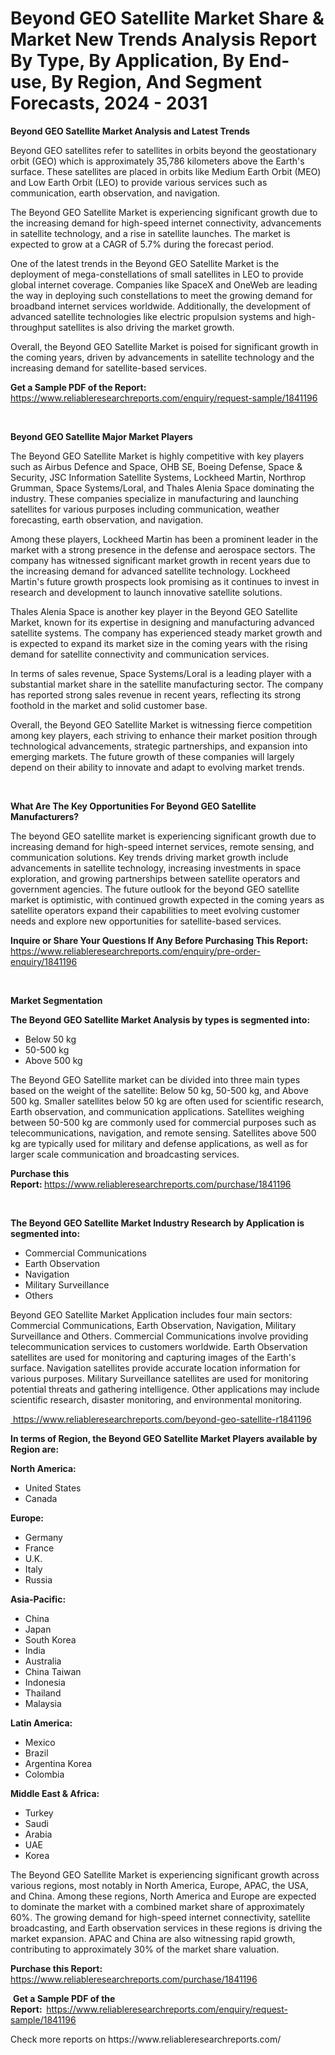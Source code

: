 <p><h1>Beyond GEO Satellite Market Share & Market New Trends Analysis Report By Type, By Application, By End-use, By Region, And Segment Forecasts, 2024 - 2031</h1></p><p><strong>Beyond GEO Satellite Market Analysis and Latest Trends</strong></p>
<p><p>Beyond GEO satellites refer to satellites in orbits beyond the geostationary orbit (GEO) which is approximately 35,786 kilometers above the Earth's surface. These satellites are placed in orbits like Medium Earth Orbit (MEO) and Low Earth Orbit (LEO) to provide various services such as communication, earth observation, and navigation.</p><p>The Beyond GEO Satellite Market is experiencing significant growth due to the increasing demand for high-speed internet connectivity, advancements in satellite technology, and a rise in satellite launches. The market is expected to grow at a CAGR of 5.7% during the forecast period.</p><p>One of the latest trends in the Beyond GEO Satellite Market is the deployment of mega-constellations of small satellites in LEO to provide global internet coverage. Companies like SpaceX and OneWeb are leading the way in deploying such constellations to meet the growing demand for broadband internet services worldwide. Additionally, the development of advanced satellite technologies like electric propulsion systems and high-throughput satellites is also driving the market growth.</p><p>Overall, the Beyond GEO Satellite Market is poised for significant growth in the coming years, driven by advancements in satellite technology and the increasing demand for satellite-based services.</p></p>
<p><strong>Get a Sample PDF of the Report:&nbsp;</strong> <a href="https://www.reliableresearchreports.com/enquiry/request-sample/1841196">https://www.reliableresearchreports.com/enquiry/request-sample/1841196</a></p>
<p>&nbsp;</p>
<p><strong>Beyond GEO Satellite Major Market Players</strong></p>
<p><p>The Beyond GEO Satellite Market is highly competitive with key players such as Airbus Defence and Space, OHB SE, Boeing Defense, Space & Security, JSC Information Satellite Systems, Lockheed Martin, Northrop Grumman, Space Systems/Loral, and Thales Alenia Space dominating the industry. These companies specialize in manufacturing and launching satellites for various purposes including communication, weather forecasting, earth observation, and navigation.</p><p>Among these players, Lockheed Martin has been a prominent leader in the market with a strong presence in the defense and aerospace sectors. The company has witnessed significant market growth in recent years due to the increasing demand for advanced satellite technology. Lockheed Martin's future growth prospects look promising as it continues to invest in research and development to launch innovative satellite solutions.</p><p>Thales Alenia Space is another key player in the Beyond GEO Satellite Market, known for its expertise in designing and manufacturing advanced satellite systems. The company has experienced steady market growth and is expected to expand its market size in the coming years with the rising demand for satellite connectivity and communication services.</p><p>In terms of sales revenue, Space Systems/Loral is a leading player with a substantial market share in the satellite manufacturing sector. The company has reported strong sales revenue in recent years, reflecting its strong foothold in the market and solid customer base.</p><p>Overall, the Beyond GEO Satellite Market is witnessing fierce competition among key players, each striving to enhance their market position through technological advancements, strategic partnerships, and expansion into emerging markets. The future growth of these companies will largely depend on their ability to innovate and adapt to evolving market trends.</p></p>
<p>&nbsp;</p>
<p><strong>What Are The Key Opportunities For Beyond GEO Satellite Manufacturers?</strong></p>
<p><p>The beyond GEO satellite market is experiencing significant growth due to increasing demand for high-speed internet services, remote sensing, and communication solutions. Key trends driving market growth include advancements in satellite technology, increasing investments in space exploration, and growing partnerships between satellite operators and government agencies. The future outlook for the beyond GEO satellite market is optimistic, with continued growth expected in the coming years as satellite operators expand their capabilities to meet evolving customer needs and explore new opportunities for satellite-based services.</p></p>
<p><strong>Inquire or Share Your Questions If Any Before Purchasing This Report:</strong> <a href="https://www.reliableresearchreports.com/enquiry/pre-order-enquiry/1841196">https://www.reliableresearchreports.com/enquiry/pre-order-enquiry/1841196</a></p>
<p>&nbsp;</p>
<p><strong>Market Segmentation</strong></p>
<p><strong>The Beyond GEO Satellite Market Analysis by types is segmented into:</strong></p>
<p><ul><li>Below 50 kg</li><li>50-500 kg</li><li>Above 500 kg</li></ul></p>
<p><p>The Beyond GEO Satellite market can be divided into three main types based on the weight of the satellite: Below 50 kg, 50-500 kg, and Above 500 kg. Smaller satellites below 50 kg are often used for scientific research, Earth observation, and communication applications. Satellites weighing between 50-500 kg are commonly used for commercial purposes such as telecommunications, navigation, and remote sensing. Satellites above 500 kg are typically used for military and defense applications, as well as for larger scale communication and broadcasting services.</p></p>
<p><strong>Purchase this Report:&nbsp;</strong><a href="https://www.reliableresearchreports.com/purchase/1841196">https://www.reliableresearchreports.com/purchase/1841196</a></p>
<p>&nbsp;</p>
<p><strong>The Beyond GEO Satellite Market Industry Research by Application is segmented into:</strong></p>
<p><ul><li>Commercial Communications</li><li>Earth Observation</li><li>Navigation</li><li>Military Surveillance</li><li>Others</li></ul></p>
<p><p>Beyond GEO Satellite Market Application includes four main sectors: Commercial Communications, Earth Observation, Navigation, Military Surveillance and Others. Commercial Communications involve providing telecommunication services to customers worldwide. Earth Observation satellites are used for monitoring and capturing images of the Earth's surface. Navigation satellites provide accurate location information for various purposes. Military Surveillance satellites are used for monitoring potential threats and gathering intelligence. Other applications may include scientific research, disaster monitoring, and environmental monitoring.</p></p>
<p><a href="https://www.reliableresearchreports.com/beyond-geo-satellite-r1841196">&nbsp;https://www.reliableresearchreports.com/beyond-geo-satellite-r1841196</a></p>
<p><strong>In terms of Region, the Beyond GEO Satellite Market Players available by Region are:</strong></p>
<p>
    <p> <strong> North America: </strong>
        <ul>
            <li>United States</li>
            <li>Canada</li>
        </ul>
        </p> 
    <p> <strong> Europe: </strong>
        <ul>
            <li>Germany</li>
            <li>France</li>
            <li>U.K.</li>
            <li>Italy</li>
            <li>Russia</li>
        </ul>
        </p> 
    <p> <strong> Asia-Pacific: </strong>
        <ul>
            <li>China</li>
            <li>Japan</li>
            <li>South Korea</li>
            <li>India</li>
            <li>Australia</li>
            <li>China Taiwan</li>
            <li>Indonesia</li>
            <li>Thailand</li>
            <li>Malaysia</li>
        </ul>
        </p> 
    <p> <strong> Latin America: </strong>
        <ul>
            <li>Mexico</li>
            <li>Brazil</li>
            <li>Argentina Korea</li>
            <li>Colombia</li>
        </ul>
        </p> 
    <p> <strong> Middle East & Africa: </strong>
        <ul>
            <li>Turkey</li>
            <li>Saudi</li>
            <li>Arabia</li>
            <li>UAE</li>
            <li>Korea</li>
        </ul>
    </p>
    </p>
<p><p>The Beyond GEO Satellite Market is experiencing significant growth across various regions, most notably in North America, Europe, APAC, the USA, and China. Among these regions, North America and Europe are expected to dominate the market with a combined market share of approximately 60%. The growing demand for high-speed internet connectivity, satellite broadcasting, and Earth observation services in these regions is driving the market expansion. APAC and China are also witnessing rapid growth, contributing to approximately 30% of the market share valuation.</p></p>
<p><strong>Purchase this Report: </strong><a href="https://www.reliableresearchreports.com/purchase/1841196">https://www.reliableresearchreports.com/purchase/1841196</a></p>
<p>&nbsp;<strong>Get a Sample PDF of the Report:&nbsp;&nbsp;</strong><a href="https://www.reliableresearchreports.com/enquiry/request-sample/1841196">https://www.reliableresearchreports.com/enquiry/request-sample/1841196</a></p>
<p><strong></strong></p>
<p>Check more reports on https://www.reliableresearchreports.com/</p>